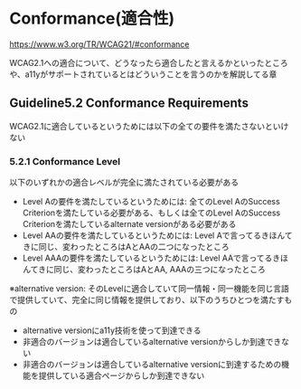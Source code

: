 # Conformance(適合性)
https://www.w3.org/TR/WCAG21/#conformance

WCAG2.1への適合について、どうなったら適合したと言えるかといったところや、a11yがサポートされているとはどういうことを言うのかを解説してる章

## Guideline5.2 Conformance Requirements
WCAG2.1に適合しているというためには以下の全ての要件を満たさないといけない

### 5.2.1 Conformance Level
以下のいずれかの適合レベルが完全に満たされている必要がある
- Level Aの要件を満たしているというためには: 全てのLevel AのSuccess Criterionを満たしている必要がある、もしくは全てのLevel AのSuccess Criterionを満たしているalternate versionがある必要がある
- Level AAの要件を満たしているというためには: Level Aで言ってるきほんてきに同じ、変わったところはAとAAの二つになったところ
- Level AAAの要件を満たしているというためには: Level AAで言ってるきほんてきに同じ、変わったところはAとAA, AAAの三つになったところ

※alternative version: そのLevelに適合していて同一情報・同一機能を同じ言語で提供していて、完全に同じ情報を提供しており、以下のうちひとつを満たすもの
- alternative versionにa11y技術を使って到達できる
- 非適合のバージョンは適合しているalternative versionからしか到達できない
- 非適合のバージョンは適合しているalternative versionに到達するための機能を提供している適合ページからしか到達できない

